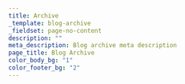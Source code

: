 ```yaml
---
title: Archive
_template: blog-archive
_fieldset: page-no-content
description: ""
meta_description: Blog archive meta description
page_title: Blog Archive
color_body_bg: "1"
color_footer_bg: "2"
---
```



